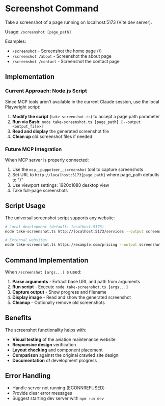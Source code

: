 # Screenshot Command

Take a screenshot of a page running on localhost:5173 (Vite dev server).

Usage: `/screenshot [page_path]`

Examples:

- `/screenshot` - Screenshot the home page (/)
- `/screenshot /about` - Screenshot the about page
- `/screenshot /contact` - Screenshot the contact page

## Implementation

### Current Approach: Node.js Script

Since MCP tools aren't available in the current Claude session, use the local Playwright script:

1. **Modify the script** (`take-screenshot.ts`) to accept a page path parameter
2. **Run via Bash**: `node take-screenshot.ts [page_path] [--output <output_file>]`
3. **Read and display** the generated screenshot file
4. **Clean up** old screenshot files if needed

### Future MCP Integration

When MCP server is properly connected:

1. Use the `mcp__puppeteer__screenshot` tool to capture screenshots
2. Set URL to `http://localhost:5173{page_path}` where page_path defaults to "/"
3. Use viewport settings: 1920x1080 desktop view
4. Take full-page screenshots

## Script Usage

The universal screenshot script supports any website:

```bash
# Local development (default: localhost:5173)
node take-screenshot.ts http://localhost:5173/services --output screenshot.png # Port 5173 with output file

# External websites
node take-screenshot.ts https://example.com/pricing --output screenshot.png        # Any external site
```

## Command Implementation

When `/screenshot [args...]` is used:

1. **Parse arguments** - Extract base URL and path from arguments
2. **Run script** - Execute `node take-screenshot.ts [args...]`
3. **Capture output** - Show progress and filename
4. **Display image** - Read and show the generated screenshot
5. **Cleanup** - Optionally remove old screenshots

## Benefits

The screenshot functionality helps with:

- **Visual testing** of the aviation maintenance website
- **Responsive design** verification
- **Layout checking** and component placement
- **Comparison** against the original crawled site design
- **Documentation** of development progress

## Error Handling

- Handle server not running (ECONNREFUSED)
- Provide clear error messages
- Suggest starting dev server with `npm run dev`

